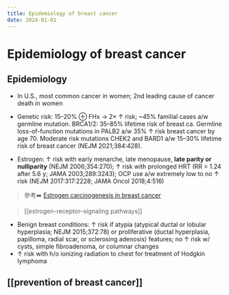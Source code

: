 ```yaml
---
title: Epidemiology of breast cancer
date: 2024-01-01
---
```

# Epidemiology of breast cancer

## Epidemiology

* In U.S., most common cancer in women; 2nd leading cause of cancer death in women
* Genetic risk: 15–20% ⊕ FHx → 2× ↑ risk; ~45% familial cases a/w germline mutation.
BRCA1/2: 35–85% lifetime risk of breast ca. Germline loss-of-function mutations in PALB2 a/w 35% ↑ risk breast cancer by age 70. Moderate risk mutations CHEK2 and BARD1 a/w 15–30% lifetime risk of breast cancer (NEJM 2021;384:428).

* Estrogen: ↑ risk with early menarche, late menopause, **late parity or nulliparity** (NEJM 2006;354:270); ↑ risk with prolonged HRT (RR = 1.24 after 5.6 y; JAMA 2003;289:3243); OCP use a/w extremely low to no ↑ risk (NEJM 2017:317:2228; JAMA Oncol 2018;4:516)

> 參考➡️ [Estrogen carcinogenesis in breast cancer](https://www.nejm.org/doi/full/10.1056/nejmra050776)

> [[estrogen-receptor–signaling pathways]]

* Benign breast conditions: ↑ risk if atypia (atypical ductal or lobular hyperplasia; NEJM 2015;372:78) or proliferative (ductal hyperplasia, papilloma, radial scar, or sclerosing adenosis) features; no ↑ risk w/ cysts, simple fibroadenoma, or columnar changes
* ↑ risk with h/o ionizing radiation to chest for treatment of Hodgkin lymphoma

## [[prevention of breast cancer]]
